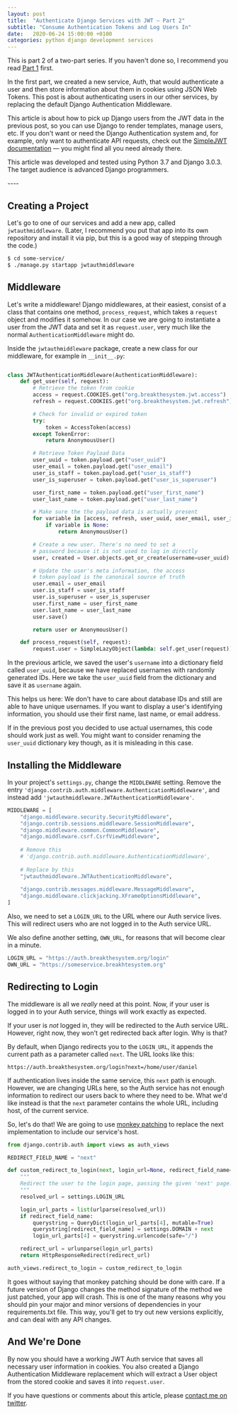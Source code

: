 ```yaml
---
layout: post
title:  "Authenticate Django Services with JWT — Part 2"
subtitle: "Consume Authentication Tokens and Log Users In"
date:   2020-06-24 15:00:00 +0100
categories: python django development services
---
```


<p class="lead">This is part 2 of a two-part series. If you haven't done so, I recommend you read <a href="/python/django/development/services/2020/06/23/jwt-auth-service-part1.html">Part 1</a> first.</p>

<p class="lead">In the first part, we created a new service, Auth, that would authenticate a user and then store information about them in cookies using JSON Web Tokens. This post is about authenticating users in our other services, by replacing the default Django Authentication Middleware.</p>

This article is about how to pick up Django users from the JWT data in the previous post, so you can use Django to render templates, manage users, etc. If you don't want or need the Django Authentication system and, for example, only want to authenticate API requests, check out the [SimpleJWT documentation](https://django-rest-framework-simplejwt.readthedocs.io/en/latest/) — you might find all you need already there.

<p>
<div class="alert alert-info" role="alert">
This article was developed and tested using Python 3.7 and Django 3.0.3. The target audience is advanced Django programmers.
</div>
</p>
----

## Creating a Project

Let's go to one of our services and add a new app, called `jwtauthmiddleware`. (Later, I recommend you put that app into its own repository and install it via pip, but this is a good way of stepping through the code.)

```bash
$ cd some-service/
$ ./manage.py startapp jwtauthmiddleware 
```

## Middleware

Let's write a middleware! Django middlewares, at their easiest, consist of a class that contains one method, `process_request`, which takes a `request` object and modifies it somehow. In our case we are going to instantiate a user from the JWT data and set it as `request.user`, very much like the normal `AuthenticationMiddleware` might do.

Inside the `jwtauthmiddleware` package, create a new class for our middleware, for example in `__init__.py`:

```python

class JWTAuthenticationMiddleware(AuthenticationMiddleware):
    def get_user(self, request):
        # Retrieve the token from cookie
        access = request.COOKIES.get("org.breakthesystem.jwt.access")
        refresh = request.COOKIES.get("org.breakthesystem.jwt.refresh")

        # Check for invalid or expired token
        try:
            token = AccessToken(access)
        except TokenError:
            return AnonymousUser()

        # Retrieve Token Payload Data
        user_uuid = token.payload.get("user_uuid")
        user_email = token.payload.get("user_email")
        user_is_staff = token.payload.get("user_is_staff")
        user_is_superuser = token.payload.get("user_is_superuser")

        user_first_name = token.payload.get("user_first_name")
        user_last_name = token.payload.get("user_last_name")

        # Make sure the the payload data is actually present
        for variable in [access, refresh, user_uuid, user_email, user_is_staff, user_is_superuser]:
            if variable is None:
                return AnonymousUser()

        # Create a new user. There's no need to set a 
        # password because it is not used to log in directly
        user, created = User.objects.get_or_create(username=user_uuid)

        # Update the user's meta information, the access 
        # token payload is the canonical source of truth
        user.email = user_email
        user.is_staff = user_is_staff
        user.is_superuser = user_is_superuser
        user.first_name = user_first_name
        user.last_name = user_last_name
        user.save()

        return user or AnonymousUser()

    def process_request(self, request):
        request.user = SimpleLazyObject(lambda: self.get_user(request))
```

In the previous article, we saved the user's `username` into a dictionary field called `user_uuid`, because we have replaced usernames with randomly generated IDs. Here we take the `user_uuid` field from the dictionary and save it as `username` again. 

This helps us here: We don't have to care about database IDs and still are able to have unique usernames. If you want to display a user's identifying information, you should use their first name, last name, or email address. 

If in the previous post you decided to use actual usernames, this code should work just as well. You might want to consider renaming the `user_uuid` dictionary key though, as it is misleading in this case.

## Installing the Middleware
In your project's `settings.py`, change the `MIDDLEWARE` setting. Remove the entry `'django.contrib.auth.middleware.AuthenticationMiddleware'`, and instead add `'jwtauthmiddleware.JWTAuthenticationMiddleware'`.

```python
MIDDLEWARE = [
    "django.middleware.security.SecurityMiddleware",
    "django.contrib.sessions.middleware.SessionMiddleware",
    "django.middleware.common.CommonMiddleware",
    "django.middleware.csrf.CsrfViewMiddleware",
    
    # Remove this
    # 'django.contrib.auth.middleware.AuthenticationMiddleware',
    
    # Replace by this
    "jwtauthmiddleware.JWTAuthenticationMiddleware",
    
    "django.contrib.messages.middleware.MessageMiddleware",
    "django.middleware.clickjacking.XFrameOptionsMiddleware",
]
```

Also, we need to set a `LOGIN_URL` to the URL where our Auth service lives. This will redirect users who are not logged in to the Auth service URL. 

We also define another setting, `OWN_URL`, for reasons that will become clear in a minute.

```python
LOGIN_URL = "https://auth.breakthesystem.org/login"
OWN_URL = "https://someservice.breakhtesystem.org"
```

## Redirecting to Login
The middleware is all we *really* need at this point. Now, if your user is logged in to your Auth service, things will work exactly as expected. 

If your user is *not* logged in, they will be redirected to the Auth service URL. However, right now, they won't get redirected back after login. Why is that?

By default, when Django redirects you to the `LOGIN_URL`, it appends the current path as a parameter called `next`. The URL looks like this:


`https://auth.breakthesystem.org/login?next=/home/user/daniel`

If authentication lives inside the same service, this `next` path is enough. However, we are changing URLs here, so the Auth service has not enough information to redirect our users back to where they need to be. What we'd like instead is that the `next` parameter contains the whole URL, including host, of the current service.

So, let's do that! We are going to use [monkey patching](https://stackoverflow.com/a/5626250) to replace the next implementation to include our service's host.

```python
from django.contrib.auth import views as auth_views

REDIRECT_FIELD_NAME = "next"

def custom_redirect_to_login(next, login_url=None, redirect_field_name=REDIRECT_FIELD_NAME):
    """
    Redirect the user to the login page, passing the given 'next' page.
    """
    resolved_url = settings.LOGIN_URL

    login_url_parts = list(urlparse(resolved_url))
    if redirect_field_name:
        querystring = QueryDict(login_url_parts[4], mutable=True)
        querystring[redirect_field_name] = settings.DOMAIN + next
        login_url_parts[4] = querystring.urlencode(safe="/")

    redirect_url = urlunparse(login_url_parts)
    return HttpResponseRedirect(redirect_url)

auth_views.redirect_to_login = custom_redirect_to_login
```

<p>
<div class="alert alert-warning" role="alert">
It goes without saying that monkey patching should be done with care. If a future version of Django changes the method signature of the method we just patched, your app will crash.
This is one of the many reasons why you should pin your major and minor versions of dependencies in your requirements.txt file. This way, you'll get to try out new versions explicitly, and can deal with any API changes.
</div>
</p>

## And We're Done
By now you should have a working JWT Auth service that saves all necessary user information in cookies. You also created a Django Authentication Middleware replacement which will extract a User object from the stored cookie and saves it into `request.user`. 

If you have questions or comments about this article, please [contact me on twitter](https://twitter.com/breakthesystem/). 
